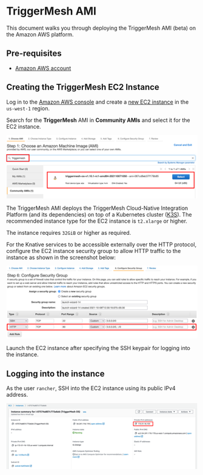 # TriggerMesh AMI

This document walks you through deploying the TriggerMesh AMI (beta) on the Amazon AWS platform.

## Pre-requisites

* [Amazon AWS account](https://aws.amazon.com)

## Creating the TriggerMesh EC2 Instance

Log in to the [Amazon AWS console](https://us-west-1.console.aws.amazon.com/ec2/v2/home?region=us-west-1#Home:) and create a [new EC2 instance](https://us-west-1.console.aws.amazon.com/ec2/v2/home?region=us-west-1#LaunchInstanceWizard:) in the `us-west-1` region. 

Search for the **TriggerMesh** AMI in **Community AMIs** and select it for the EC2 instance.

![TriggerMesh AMI Search](../assets/images/triggermesh-ami/search_ami.png)

The TriggerMesh AMI deploys the TriggerMesh Cloud-Native Integration Platform (and its dependencies) on top of a Kubernetes cluster ([K3S](https://k3s.io/)). The recommended instance type for the EC2 instance is `t2.xlarge` or higher. 

The instance requires `32GiB` or higher as required.

For the Knative services to be accessible externally over the HTTP protocol, configure the EC2 instance security group to allow HTTP traffic to the instance as shown in the screenshot below:

![EC2 Security Groups](../assets/images/triggermesh-ami/security_groups.png)

Launch the EC2 instance after specifying the SSH keypair for logging into the instance.

## Logging into the instance

As the user `rancher`, SSH into the EC2 instance using its public IPv4 address.

![EC2 Instance Details](../assets/images/triggermesh-ami/instance_details.png)
